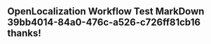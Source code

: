 <properties
ms.topic="hero-topic1"
ms.test1="hero-topic"
ms.test2="test"/>

## OpenLocalization Workflow Test MarkDown 39bb4014-84a0-476c-a526-c726ff81cb16 thanks!
